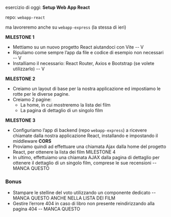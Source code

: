 esercizio di oggi: **Setup Web App React**

repo: `webapp-react`

ma lavoreremo anche su `webapp-express` (la stessa di ieri)

**MILESTONE 1**
- Mettiamo su un nuovo progetto React aiutandoci con Vite -- V
- Ripuliamo come sempre l’app da file e codice di esempio non necessari -- V
- Installiamo il necessario: React Router, Axios e Bootstrap (se volete utilizzarlo) -- V

**MILESTONE 2**
- Creiamo un layout di base per la nostra applicazione ed impostiamo le rotte per le diverse pagine.
- Creiamo 2 pagine:
    - La home, in cui mostreremo la lista dei film
    - La pagina di dettaglio di un singolo film

**MILESTONE 3**
- Configuriamo l’app di backend (repo `webapp-express`) a ricevere chiamate dalla nostra applicazione React, installando e impostando il middleware **CORS**
- Proviamo quindi ad effettuare una chiamata Ajax dalla home del progetto React, per ottenere la lista dei film
MILESTONE 4
- In ultimo, effettuiamo una chiamata AJAX dalla pagina di dettaglio per ottenere il dettaglio di un singolo film, comprese le sue recensioni -- MANCA QUESTO

### Bonus
- Stampare le stelline del voto utilizzando un componente dedicato -- MANCA QUESTO ANCHE NELLA LISTA DEI FILM
- Gestire l’errore 404 in caso di libro non presente reindirizzando alla pagina 404 -- MANCA QUESTO
